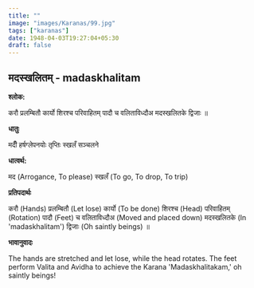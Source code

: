 ```yaml
---
title: ""
image: "images/Karanas/99.jpg"
tags: ["karanas"]
date: 1948-04-03T19:27:04+05:30
draft: false
---
```


## मदस्खलितम् - madaskhalitam

**श्लोक:**

करौ प्रलम्बितौ कार्यो शिरश्च परिवाहितम् पादौ च वलिताविध्दौअ मदस्खलितके द्विजाः ॥

**धातुः**

 मदीँ हर्षग्लेपनयोः तृप्तिः
स्खलँ सञ्चलने

**धात्वर्थ:**

मद (Arrogance, To please)
स्खलँ (To go, To drop, To trip)

**प्रतिपदार्थः**

करौ (Hands) प्रलम्बितौ (Let lose) कार्यो (To be done) शिरश्च (Head) परिवाहितम् (Rotation) पादौ (Feet) च वलिताविध्दौअ (Moved and placed down) मदस्खलितके (In 'madaskhalitam') द्विजाः (Oh saintly beings) ॥

**भावानुवादः**

The hands are stretched and let lose, while the head rotates. The feet perform Valita and Avidha to achieve the Karana 'Madaskhalitakam,' oh saintly beings!
